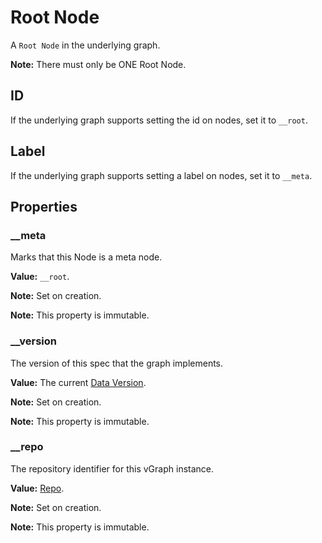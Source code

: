 # Root Node
A `Root Node` in the underlying graph.

**Note:** There must only be ONE Root Node.

## ID
If the underlying graph supports setting the id on nodes, set it to `__root`.

## Label
If the underlying graph supports setting a label on nodes, set it to `__meta`.

## Properties

### __meta
Marks that this Node is a meta node.

**Value:** `__root`.

**Note:** Set on creation.

**Note:** This property is immutable.

### __version
The version of this spec that the graph implements.

**Value:** The current [Data Version](../README.md).

**Note:** Set on creation.

**Note:** This property is immutable.

### __repo
The repository identifier for this vGraph instance.

**Value:** [Repo](../definitions/repo.md).

**Note:** Set on creation.

**Note:** This property is immutable.